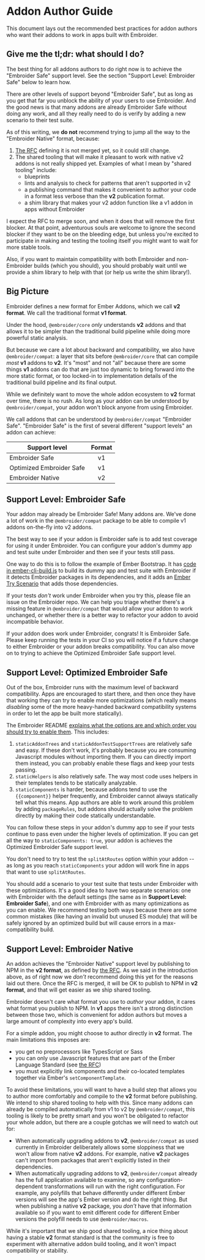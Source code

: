 # Addon Author Guide

This document lays out the recommended best practices for addon authors who want their addons to work in apps built with Embroider.

## Give me the tl;dr: what should I do?

The best thing for all addons authors to do right now is to achieve the "Embroider Safe" support level. See the section "Support Level: Embroider Safe" below to learn how.

There are other levels of support beyond "Embroider Safe", but as long as you get that far you unblock the ability of your users to use Embroider. And the good news is that many addons are already Embroider Safe without doing any work, and all they really need to do is verify by adding a new scenario to their test suite.

As of this writing, we **do not** recommend trying to jump all the way to the "Embroider Native" format, because:

1. [The RFC](https://github.com/emberjs/rfcs/pull/507) defining it is not merged yet, so it could still change.
2. The shared tooling that will make it pleasant to work with native v2 addons is not really shipped yet. Examples of what I mean by "shared tooling" include:
   - blueprints
   - lints and analysis to check for patterns that aren't supported in v2
   - a publishing command that makes it convenient to author your code in a format less verbose than the **v2** publication format.
   - a shim library that makes your v2 addon function like a v1 addon in apps without Embroider

I expect the RFC to merge soon, and when it does that will remove the first blocker. At that point, adventurous souls are welcome to ignore the second blocker if they want to be on the bleeding edge, but unless you're excited to participate in making and testing the tooling itself you might want to wait for more stable tools.

Also, if you want to maintain compatibility with both Embroider and non-Embroider builds (which you should), you should probably wait until we provide a shim library to help with that (or help us write the shim library!).

## Big Picture

Embroider defines a new format for Ember Addons, which we call **v2 format**. We call the traditional format **v1 format**.

Under the hood, `@embroider/core` _only_ understands **v2** addons and that allows it to be simpler than the traditional build pipeline while doing more powerful static analysis.

But because we care a lot about backward and compatibility, we also have `@embroider/compat`: a layer that sits before `@embroider/core` that can compile _most_ **v1** addons to **v2**. It's "most" and not "all" because there are some things **v1** addons can do that are just too dynamic to bring forward into the more static format, or too locked-in to implementation details of the traditional build pipeline and its final output.

While we definitely want to move the whole addon ecosystem to **v2** format over time, there is no rush. As long as your addon can be understood by `@embroider/compat`, your addon won't block anyone from using Embroider.

We call addons that can be understood by `@embroider/compat` "Embroider Safe". "Embroider Safe" is the first of several different "support levels" an addon can achieve:

| Support level            | Format |
| ------------------------ | :----: |
| Embroider Safe           |   v1   |
| Optimized Embroider Safe |   v1   |
| Embroider Native         |   v2   |

## Support Level: Embroider Safe

Your addon may already be Embroider Safe! Many addons are. We've done a lot of work in the `@embroider/compat` package to be able to compile v1 addons on-the-fly into v2 addons.

The best way to see if your addon is Embroider safe is to add test coverage for using it under Embroider. You can configure your addon's dummy app and test suite under Embroider and then see if your tests still pass.

One way to do this is to follow the example of Ember Bootstrap. It has [code in ember-cli-build.js](https://github.com/kaliber5/ember-bootstrap/blob/b2ea3db27b2db7bae6e8d4c41e19f58b5ee2fbb6/ember-cli-build.js#L37-L49) to build its dummy app and test suite with Embroider if it detects Embroider packages in its dependencies, and it adds an [Ember Try Scenario](https://github.com/kaliber5/ember-bootstrap/blob/b2ea3db27b2db7bae6e8d4c41e19f58b5ee2fbb6/config/ember-try.js#L111-L122) that adds those dependencies.

If your tests _don't_ work under Embroider when you try this, please file an issue on the Embroider repo. We can help you triage whether there's a missing feature in `@embroider/compat` that would allow your addon to work unchanged, or whether there is a better way to refactor your addon to avoid incompatible behavior.

If your addon does work under Embroider, congrats! It is Embroider Safe. Please keep running the tests in your CI so you will notice if a future change to either Embroider or your addon breaks compatibility. You can also move on to trying to achieve the Optimized Embroider Safe support level.

## Support Level: Optimized Embroider Safe

Out of the box, Embroider runs with the maximum level of backward compatibility. Apps are encouraged to start there, and then once they have that working they can try to enable more optimizations (which really means _disabling_ some of the more heavy-handed backward compatibility systems in order to let the app be built more statically).

The Embroider README [explains what the options are and which order you should try to enable them](https://github.com/embroider-build/embroider/#options). This includes:

1. `staticAddonTrees` and `staticAddonTestSupportTrees` are relatively safe and easy. If these don't work, it's probably because you are consuming Javascript modules without importing them. If you can directly import them instead, you can probably enable these flags and keep your tests passing.
2. `staticHelpers` is also relatively safe. The way most code uses helpers in their templates tends to be statically analyzable.
3. `staticComponents` is harder, because addons tend to use the `{{component}}` helper frequently, and Embroider cannot always statically tell what this means. App authors are able to work around this problem by adding `packageRules`, but addons should actually solve the problem directly by making their code statically understandable.

You can follow these steps in your addon's dummy app to see if your tests continue to pass even under the higher levels of optimization. If you can get all the way to `staticComponents: true`, your addon is achieves the Optimized Embroider Safe support level.

You don't need to try to test the `splitAtRoutes` option within your addon -- as long as you reach `staticComponents` your addon will work fine in apps that want to use `splitAtRoutes`.

You should add a scenario to your test suite that tests under Embroider with these optimizations. It's a good idea to have two separate scenarios: one with Embroider with the default settings (the same as in **Support Level: Embroider Safe**), and one with Embroider with as many optimizations as you can enable. We recommend testing both ways because there are some common mistakes (like having an invalid but unused ES module) that will be safely ignored by an optimized build but will cause errors in a max-compatibility build.

## Support Level: Embroider Native

An addon achieves the "Embroider Native" support level by publishing to NPM in the **v2 format**, as defined by [the RFC](https://github.com/emberjs/rfcs/pull/507). As we said in the introduction above, as of right now we _don't_ recommend doing this yet for the reasons laid out there. Once the RFC is merged, it will be OK to publish to NPM in **v2 format**, and that will get easier as we ship shared tooling.

Embroider doesn't care what format you use to _author_ your addon, it cares what format you publish to NPM. In **v1** apps there isn't a strong distinction between those two, which is convenient for addon authors but moves a large amount of complexity into every app's build.

For a simple addon, you might choose to author directly in **v2** format. The main limitations this imposes are:

- you get no preprocessors like TypesScript or Sass
- you can only use Javascript features that are part of the Ember Language Standard (see [the RFC](https://github.com/emberjs/rfcs/pull/507))
- you must explicitly link components and their co-located templates together via Ember's `setComponentTemplate`.

To avoid these limitations, you will want to have a build step that allows you to author more comfortably and compile to the **v2** format before publishing. We intend to ship shared tooling to help with this. Since many addons can already be compiled automatically from v1 to v2 by `@embroider/compat`, this tooling is likely to be pretty smart and you won't be obligated to refactor your whole addon, but there are a couple gotchas we will need to watch out for:

- When automatically upgrading addons to **v2**, `@embroider/compat` as used currently in Embroider deliberately allows some sloppiness that we won't allow from native **v2** addons. For example, native **v2** packages can't import from packages that aren't explicitly listed in their dependencies.
- When automatically upgrading addons to **v2**, `@embroider/compat` already has the full application available to examine, so any configuration-dependent transformations will run with the right configuration. For example, any polyfills that behave differently under different Ember versions will see the app's Ember version and do the right thing. But when publishing a native **v2** package, you _don't_ have that information available so if you want to emit different code for different Ember versions the polyfill needs to use `@embroider/macros`.

While it's important that we ship good shared tooling, a nice thing about having a stable **v2** format standard is that the community is free to experiment with alternative addon build tooling, and it won't impact compatibility or stability.
